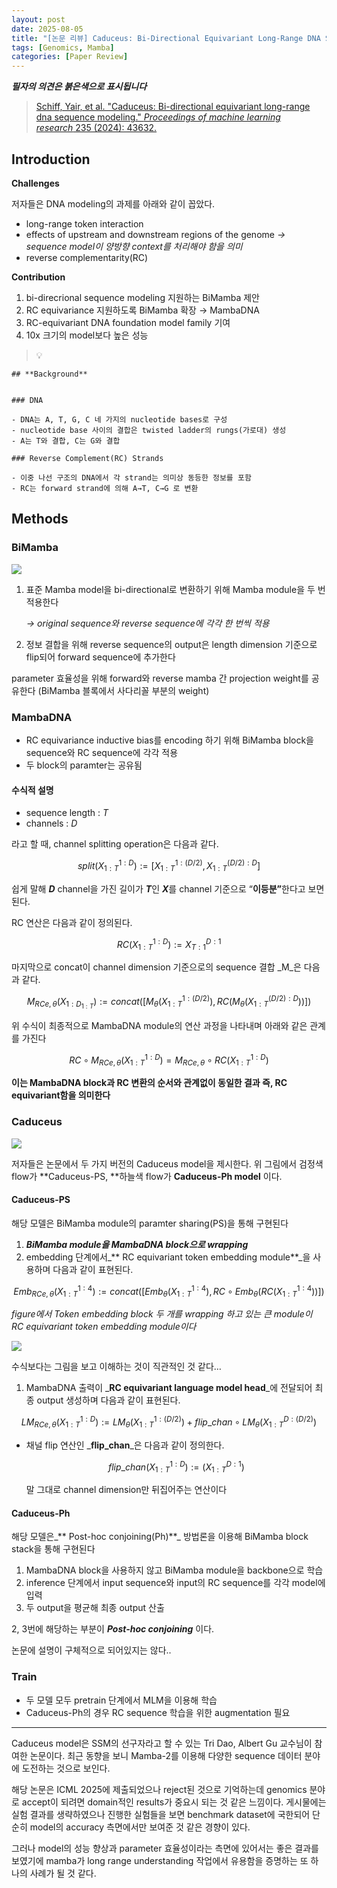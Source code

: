```yaml
---
layout: post
date: 2025-08-05
title: "[논문 리뷰] Caduceus: Bi-Directional Equivariant Long-Range DNA Sequence Modeling"
tags: [Genomics, Mamba]
categories: [Paper Review]
---
```


<span class="notion-red">_**필자의 의견은 붉은색으로 표시됩니다**_</span>


> [Schiff, Yair, et al. "Caduceus: Bi-directional equivariant long-range dna sequence modeling." ](https://pmc.ncbi.nlm.nih.gov/articles/PMC12189541/)[_Proceedings of machine learning research_](https://pmc.ncbi.nlm.nih.gov/articles/PMC12189541/)[ 235 (2024): 43632.](https://pmc.ncbi.nlm.nih.gov/articles/PMC12189541/)



## Introduction


**Challenges**


저자들은 DNA modeling의 과제를 아래와 같이 꼽았다.

- long-range token interaction
- effects of upstream and downstream regions of the genome 
_→ sequence model이 양방향 context를 처리해야 함을 의미_
- reverse complementarity(RC)

**Contribution**

1. bi-direcrional sequence modeling 지원하는 BiMamba 제안
1. RC equivariance 지원하도록 BiMamba 확장 → MambaDNA
1. RC-equivariant DNA foundation model family 기여
1. 10x 크기의 model보다 높은 성능

> 💡 


	## **Background**


	### DNA

	- DNA는 A, T, G, C 네 가지의 nucleotide bases로 구성
	- nucleotide base 사이의 결합은 twisted ladder의 rungs(가로대) 생성
	- A는 T와 결합, C는 G와 결합

	### Reverse Complement(RC) Strands

	- 이중 나선 구조의 DNA에서 각 strand는 의미상 동등한 정보를 포함
	- RC는 forward strand에 의해 A→T, C→G 로 변환


## Methods



### BiMamba


![](https://prod-files-secure.s3.us-west-2.amazonaws.com/542b861c-36a8-4051-84e5-8804b6728dba/2c247d59-7815-4980-99f0-8f0d21f445a7/image.png?X-Amz-Algorithm=AWS4-HMAC-SHA256&X-Amz-Content-Sha256=UNSIGNED-PAYLOAD&X-Amz-Credential=ASIAZI2LB466QFOD3AZZ%2F20250822%2Fus-west-2%2Fs3%2Faws4_request&X-Amz-Date=20250822T200119Z&X-Amz-Expires=3600&X-Amz-Security-Token=IQoJb3JpZ2luX2VjEMT%2F%2F%2F%2F%2F%2F%2F%2F%2F%2FwEaCXVzLXdlc3QtMiJHMEUCIQCuypltBhrpsJQWyw0RkYznokLB4MjSPqe5tlDE6PNScAIgA%2FxWxMD23HujLRUBJx8FxiAAGNtSytl4LHvt9kTvg%2FEq%2FwMIHRAAGgw2Mzc0MjMxODM4MDUiDCZdUGO9AWBWR%2BdsDyrcA6TEEu4hRN%2Bg1GLCfkSdGmh7t1tR4xg%2BwE51XJRQC98LBdrUQJniDRMh3kChtnUHsQFQUaNXJUH5OUBvEmgYE%2BZi%2FtTmz5d5yA9P7%2FEu5xsSdMzoyEQUmVEDE4Z%2B74ANbTbcBJANdI6D%2FP3EJHqxCWc%2FdLrMa%2FOdY7tlpbL02hF8tbmcWArwLxXCRp6Enr3FwHN5yvxiBJIhjDNASapOGHZ97x1pvDt%2Fln%2BQRHlzFUhfvAS1cVfO4i8zkEpZYkT2VXXuBO77GS6TqlmQ32GSOFlJMXOE4jS0ttKGYwE1kqtepRQJvchVv0I0A6ZUnxejQiQbDUOJaP89GzdYqXETYS8cS3OrSS1%2BlI96wUSDaDGg4dagCy%2ByUgjKzrUrJP7C2IR61ZDfiPbwaJlu5fLW%2FJtaMfzZwVQb6PXbWlw8IcdxD59mEFatD%2FKxBTX7XRsDmXc2vN9v0xwwcPEs1RNDIqQS%2BfIaV2NgJ5OVVuQdTi9yffY0ybKTps20A6xpaY8ulyXdo0%2F0RCZP9ZCoiuCDIHinqe1%2FAqkZ9XRV9uApAYHfw%2BBqD7efTTOQDt8Lv4fqRFb5rp6pig0ZRrn8P2kJP8fM4DEqdvhn79xuyXAoExyynpabjY%2FiFLdZT83DMMSQo8UGOqUBIAuZcCC45cB5eBThrEHSpMHN9Xvttv1Qm3kiQYZBm%2BeqDsl%2BSKLmDJLkqqr512XUH%2FnB%2FKB51A8ndpmMIpvPqLDWtppglzikpsuxlgSuk6H%2BoZh%2Fh%2FxBzwAMmDTcFWpqoEAyLoXb1KdzDqd2fOXqTqGe1XcV8Ujk%2Fjg0MKyRT07WflgZjEDQxeraRAh59gaKwxpbCoaKIwPIpcNVyisdmyrhVl7E&X-Amz-Signature=4cfc8ff2ee4a7179255c033c474778cefc3881f8298760b25729cec939b83100&X-Amz-SignedHeaders=host&x-amz-checksum-mode=ENABLED&x-id=GetObject)

1. 표준 Mamba model을 bi-directional로 변환하기 위해 Mamba module을 두 번 적용한다

	_→ original sequence와 reverse sequence에 각각 한 번씩 적용_

1. 정보 결합을 위해 reverse sequence의 output은 length dimension 기준으로 flip되어 forward sequence에 추가한다

parameter 효율성을 위해 forward와 reverse mamba 간 projection weight를 공유한다 (BiMamba 블록에서 사다리꼴 부분의 weight)



### MambaDNA

- RC equivariance inductive bias를 encoding 하기 위해 BiMamba block을 sequence와 RC sequence에 각각 적용
- 두 block의 paramter는 공유됨


#### 수식적 설명

- sequence length : _T_
- channels : _D_

라고 할 때,  channel splitting operation은 다음과 같다.


$$
split(X^{1:D}_{1:T}):=[X^{1:(D/2)}_{1:T},X^{(D/2):D}_{1:T}]
$$


<span class="notion-red">쉽게 말해 </span><span class="notion-red">_**D**_</span><span class="notion-red"> channel을 가진 길이가 </span><span class="notion-red">_**T**_</span><span class="notion-red">인 </span><span class="notion-red">_**X**_</span><span class="notion-red">를 channel 기준으로 “</span><span class="notion-red">**이등분”**</span><span class="notion-red">한다고 보면 된다.</span>


RC 연산은 다음과 같이 정의된다.


$$
RC(X^{1:D}_{1:T}):=X^{D:1}_{T:1}
$$


마지막으로 concat이 channel dimension 기준으로의 sequence 결합 _M_은 다음과 같다.


$$
M_{RCe,\theta}(X_{1:D_{1:T}}):=concat([M_{\theta}(X^{1:(D/2)}_{1:T}),RC(M_{\theta}(X^{(D/2):D}_{1:T}))])
$$


위 수식이 최종적으로 MambaDNA module의 연산 과정을 나타내며 아래와 같은 관계를 가진다


$$
RC\circ M_{RCe,\theta}(X^{1:D}_{1:T}) = M_{RCe,\theta} \circ RC(X^{1:D}_{1:T})
$$


**이는 MambaDNA block과 RC 변환의 순서와 관계없이 동일한 결과 즉, RC equivariant함을 의미한다**



### Caduceus


![](https://prod-files-secure.s3.us-west-2.amazonaws.com/542b861c-36a8-4051-84e5-8804b6728dba/f94a60d7-8145-473b-aef9-7c68d3ec604a/image.png?X-Amz-Algorithm=AWS4-HMAC-SHA256&X-Amz-Content-Sha256=UNSIGNED-PAYLOAD&X-Amz-Credential=ASIAZI2LB466QFOD3AZZ%2F20250822%2Fus-west-2%2Fs3%2Faws4_request&X-Amz-Date=20250822T200120Z&X-Amz-Expires=3600&X-Amz-Security-Token=IQoJb3JpZ2luX2VjEMT%2F%2F%2F%2F%2F%2F%2F%2F%2F%2FwEaCXVzLXdlc3QtMiJHMEUCIQCuypltBhrpsJQWyw0RkYznokLB4MjSPqe5tlDE6PNScAIgA%2FxWxMD23HujLRUBJx8FxiAAGNtSytl4LHvt9kTvg%2FEq%2FwMIHRAAGgw2Mzc0MjMxODM4MDUiDCZdUGO9AWBWR%2BdsDyrcA6TEEu4hRN%2Bg1GLCfkSdGmh7t1tR4xg%2BwE51XJRQC98LBdrUQJniDRMh3kChtnUHsQFQUaNXJUH5OUBvEmgYE%2BZi%2FtTmz5d5yA9P7%2FEu5xsSdMzoyEQUmVEDE4Z%2B74ANbTbcBJANdI6D%2FP3EJHqxCWc%2FdLrMa%2FOdY7tlpbL02hF8tbmcWArwLxXCRp6Enr3FwHN5yvxiBJIhjDNASapOGHZ97x1pvDt%2Fln%2BQRHlzFUhfvAS1cVfO4i8zkEpZYkT2VXXuBO77GS6TqlmQ32GSOFlJMXOE4jS0ttKGYwE1kqtepRQJvchVv0I0A6ZUnxejQiQbDUOJaP89GzdYqXETYS8cS3OrSS1%2BlI96wUSDaDGg4dagCy%2ByUgjKzrUrJP7C2IR61ZDfiPbwaJlu5fLW%2FJtaMfzZwVQb6PXbWlw8IcdxD59mEFatD%2FKxBTX7XRsDmXc2vN9v0xwwcPEs1RNDIqQS%2BfIaV2NgJ5OVVuQdTi9yffY0ybKTps20A6xpaY8ulyXdo0%2F0RCZP9ZCoiuCDIHinqe1%2FAqkZ9XRV9uApAYHfw%2BBqD7efTTOQDt8Lv4fqRFb5rp6pig0ZRrn8P2kJP8fM4DEqdvhn79xuyXAoExyynpabjY%2FiFLdZT83DMMSQo8UGOqUBIAuZcCC45cB5eBThrEHSpMHN9Xvttv1Qm3kiQYZBm%2BeqDsl%2BSKLmDJLkqqr512XUH%2FnB%2FKB51A8ndpmMIpvPqLDWtppglzikpsuxlgSuk6H%2BoZh%2Fh%2FxBzwAMmDTcFWpqoEAyLoXb1KdzDqd2fOXqTqGe1XcV8Ujk%2Fjg0MKyRT07WflgZjEDQxeraRAh59gaKwxpbCoaKIwPIpcNVyisdmyrhVl7E&X-Amz-Signature=2d125cbb76bad20a0dac1cb5bd52703d82f2d44ee1bebe6bab596101cff559d1&X-Amz-SignedHeaders=host&x-amz-checksum-mode=ENABLED&x-id=GetObject)


저자들은 논문에서 두 가지 버전의 Caduceus model을 제시한다. 위 그림에서 검정색 flow가 **Caduceus-PS, **하늘색 flow가 **Caduceus-Ph model** 이다.



#### Caduceus-PS


해당 모델은 BiMamba module의 paramter sharing(PS)을 통해 구현된다

1. _**BiMamba module을 MambaDNA block으로 wrapping**_
1. embedding 단계에서_** RC equivariant token embedding module**_을 사용하며 다음과 같이 표현된다.

$$
Emb_{RCe,\theta}(X^{1:4}_{1:T}):=concat([Emb_{\theta}(X^{1:4}_{1:T}),RC \circ Emb_{\theta}(RC(X^{1:4}_{1:T}))])
$$


_figure에서 Token embedding block 두 개를 wrapping 하고 있는 큰 module이 RC equivariant token embedding module이다_


![](https://prod-files-secure.s3.us-west-2.amazonaws.com/542b861c-36a8-4051-84e5-8804b6728dba/b175e4da-71eb-4e91-8c23-a06dabe673c9/image.png?X-Amz-Algorithm=AWS4-HMAC-SHA256&X-Amz-Content-Sha256=UNSIGNED-PAYLOAD&X-Amz-Credential=ASIAZI2LB466QFOD3AZZ%2F20250822%2Fus-west-2%2Fs3%2Faws4_request&X-Amz-Date=20250822T200120Z&X-Amz-Expires=3600&X-Amz-Security-Token=IQoJb3JpZ2luX2VjEMT%2F%2F%2F%2F%2F%2F%2F%2F%2F%2FwEaCXVzLXdlc3QtMiJHMEUCIQCuypltBhrpsJQWyw0RkYznokLB4MjSPqe5tlDE6PNScAIgA%2FxWxMD23HujLRUBJx8FxiAAGNtSytl4LHvt9kTvg%2FEq%2FwMIHRAAGgw2Mzc0MjMxODM4MDUiDCZdUGO9AWBWR%2BdsDyrcA6TEEu4hRN%2Bg1GLCfkSdGmh7t1tR4xg%2BwE51XJRQC98LBdrUQJniDRMh3kChtnUHsQFQUaNXJUH5OUBvEmgYE%2BZi%2FtTmz5d5yA9P7%2FEu5xsSdMzoyEQUmVEDE4Z%2B74ANbTbcBJANdI6D%2FP3EJHqxCWc%2FdLrMa%2FOdY7tlpbL02hF8tbmcWArwLxXCRp6Enr3FwHN5yvxiBJIhjDNASapOGHZ97x1pvDt%2Fln%2BQRHlzFUhfvAS1cVfO4i8zkEpZYkT2VXXuBO77GS6TqlmQ32GSOFlJMXOE4jS0ttKGYwE1kqtepRQJvchVv0I0A6ZUnxejQiQbDUOJaP89GzdYqXETYS8cS3OrSS1%2BlI96wUSDaDGg4dagCy%2ByUgjKzrUrJP7C2IR61ZDfiPbwaJlu5fLW%2FJtaMfzZwVQb6PXbWlw8IcdxD59mEFatD%2FKxBTX7XRsDmXc2vN9v0xwwcPEs1RNDIqQS%2BfIaV2NgJ5OVVuQdTi9yffY0ybKTps20A6xpaY8ulyXdo0%2F0RCZP9ZCoiuCDIHinqe1%2FAqkZ9XRV9uApAYHfw%2BBqD7efTTOQDt8Lv4fqRFb5rp6pig0ZRrn8P2kJP8fM4DEqdvhn79xuyXAoExyynpabjY%2FiFLdZT83DMMSQo8UGOqUBIAuZcCC45cB5eBThrEHSpMHN9Xvttv1Qm3kiQYZBm%2BeqDsl%2BSKLmDJLkqqr512XUH%2FnB%2FKB51A8ndpmMIpvPqLDWtppglzikpsuxlgSuk6H%2BoZh%2Fh%2FxBzwAMmDTcFWpqoEAyLoXb1KdzDqd2fOXqTqGe1XcV8Ujk%2Fjg0MKyRT07WflgZjEDQxeraRAh59gaKwxpbCoaKIwPIpcNVyisdmyrhVl7E&X-Amz-Signature=1a1ee093c7ba99084edc6bd551eb4e4158aeb604597d2704ec2b5e072905670e&X-Amz-SignedHeaders=host&x-amz-checksum-mode=ENABLED&x-id=GetObject)


<span class="notion-red">수식보다는 그림을 보고 이해하는 것이 직관적인 것 같다…</span>

1. MambaDNA 출력이 _**RC equivariant language model head**_에 전달되어 최종 output 생성하며 다음과 같이 표현된다.

$$
LM_{RCe,\theta}(X^{1:D}_{1:T}):= LM_{\theta}(X^{1:(D/2)}_{1:T})+flip\_chan\circ LM_{\theta}(X^{D:(D/2)}_{1:T})
$$

- 채널 flip 연산인 _**flip\_chan**_은 다음과 같이 정의한다.

	$$
	flip\_chan(X^{1:D}_{1:T}):=(X^{D:1}_{1:T})
	$$


	말 그대로 channel dimension만 뒤집어주는 연산이다



#### Caduceus-Ph


해당 모델은_** Post-hoc conjoining(Ph)**_ 방법론을 이용해 BiMamba block stack을 통해 구현된다

1. MambaDNA block을 사용하지 않고 BiMamba module을 backbone으로 학습
1. inference 단계에서 input sequence와 input의 RC sequence를 각각 model에 입력
1. 두 output을 평균해 최종 output 산출

2, 3번에 해당하는 부분이 _**Post-hoc conjoining**_ 이다.


<span class="notion-red">논문에 설명이 구체적으로 되어있지는 않다..</span>



### Train

- 두 모델 모두 pretrain 단계에서 MLM을 이용해 학습
- Caduceus-Ph의 경우 RC sequence 학습을 위한 augmentation 필요

---


<span class="notion-red">Caduceus model은 SSM의 선구자라고 할 수 있는 Tri Dao, Albert Gu 교수님이 참여한 논문이다. 최근 동향을 보니 Mamba-2를 이용해 다양한 sequence 데이터 분야에 도전하는 것으로 보인다.</span>


<span class="notion-red">해당 논문은 ICML 2025에 제출되었으나 reject된 것으로 기억하는데 genomics 분야로 accept이 되려면 domain적인 results가 중요시 되는 것 같은 느낌이다. 게시물에는 실험 결과를 생략하였으나 진행한 실험들을 보면 benchmark dataset에 국한되어 단순히 model의 accuracy 측면에서만 보여준 것 같은 경향이 있다.</span>


<span class="notion-red">그러나 model의 성능 향상과 parameter 효율성이라는 측면에 있어서는 좋은 결과를 보였기에 mamba가 long range understanding 작업에서 유용함을 증명하는 또 하나의 사례가 될 것 같다.</span>

